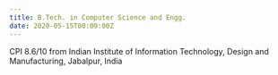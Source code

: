 ```yaml
---
title: B.Tech. in Computer Science and Engg.
date: 2020-05-15T00:00:00Z
---
```


CPI 8.6/10 from Indian Institute of Information Technology, Design and Manufacturing, Jabalpur, India 